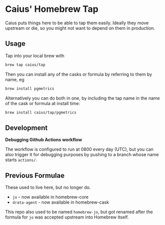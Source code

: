 # Caius' Homebrew Tap

Caius puts things here to be able to tap them easily. Ideally they move upstream or die, so you might not want to depend on them in production.

## Usage

Tap into your local brew with

```sh
brew tap caius/tap
```

Then you can install any of the casks or formula by referring to them by name, eg

```sh
brew install pgmetrics
```

Alternatively you can do both in one, by including the tap name in the name of the cask or formula at install time:

```sh
brew install caius/tap/pgmetrics
```

## Development

**Debugging Github Actions workflow**

The workflow is configured to run at 0800 every day (UTC), but you can also trigger it for debugging purposes by pushing to a branch whose name starts `actions/`.

## Previous Formulae

These used to live here, but no longer do.

- `jo` - now available in homebrew-core
- `drata-agent` - now available in homebrew-cask

This repo also used to be named `homebrew-jo`, but got renamed after the formula for `jo` was accepted upstream into Homebrew itself.
